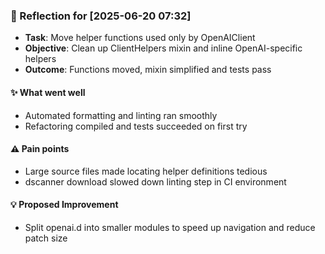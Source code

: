 ### :book: Reflection for [2025-06-20 07:32]
  - **Task**: Move helper functions used only by OpenAIClient
  - **Objective**: Clean up ClientHelpers mixin and inline OpenAI-specific helpers
  - **Outcome**: Functions moved, mixin simplified and tests pass

#### :sparkles: What went well
  - Automated formatting and linting ran smoothly
  - Refactoring compiled and tests succeeded on first try

#### :warning: Pain points
  - Large source files made locating helper definitions tedious
  - dscanner download slowed down linting step in CI environment

#### :bulb: Proposed Improvement
  - Split openai.d into smaller modules to speed up navigation and reduce patch size
